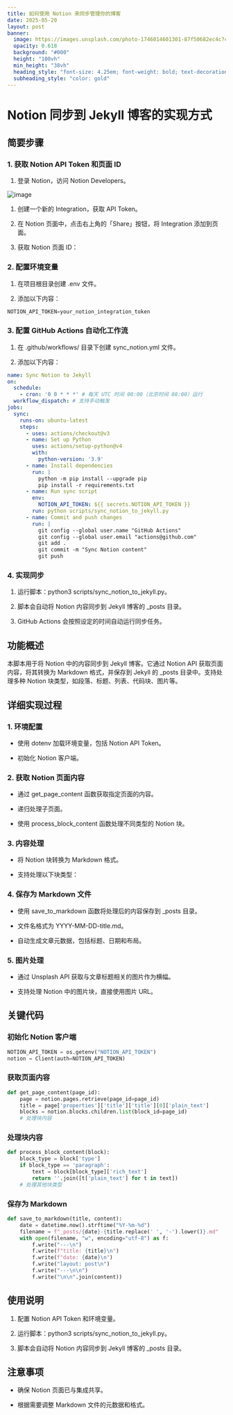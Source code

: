 ```yaml
---
title: 如何使用 Notion 来同步管理你的博客
date: 2025-05-20
layout: post
banner:
  image: https://images.unsplash.com/photo-1746014601301-87f50682ec4c?crop=entropy&cs=tinysrgb&fit=max&fm=jpg&ixid=M3w2OTIwMzJ8MHwxfHJhbmRvbXx8fHx8fHx8fDE3NDc3Mjk4MDB8&ixlib=rb-4.1.0&q=80&w=1080
  opacity: 0.618
  background: "#000"
  height: "100vh"
  min_height: "38vh"
  heading_style: "font-size: 4.25em; font-weight: bold; text-decoration: underline"
  subheading_style: "color: gold"
---
```


# Notion 同步到 Jekyll 博客的实现方式

## 简要步骤

### 1. 获取 Notion API Token 和页面 ID

1. 登录 Notion，访问 Notion Developers。

![image](https://prod-files-secure.s3.us-west-2.amazonaws.com/a7a0cc5a-89b9-4cda-8686-1fba0ca52f40/d19c1afe-dea5-4312-9333-786b0ba83054/image.png?X-Amz-Algorithm=AWS4-HMAC-SHA256&X-Amz-Content-Sha256=UNSIGNED-PAYLOAD&X-Amz-Credential=ASIAZI2LB466RO5Y6XZJ%2F20250520%2Fus-west-2%2Fs3%2Faws4_request&X-Amz-Date=20250520T082959Z&X-Amz-Expires=3600&X-Amz-Security-Token=IQoJb3JpZ2luX2VjEOf%2F%2F%2F%2F%2F%2F%2F%2F%2F%2FwEaCXVzLXdlc3QtMiJGMEQCIGnYg9MyT9dTjTueLa1CYhuE0Sh7TqpXrm%2BCJun3pr9eAiB3%2BzLLK2Kkb0lTaoMAC1IWcihto89jMPltTmXoiGXWjiqIBAig%2F%2F%2F%2F%2F%2F%2F%2F%2F%2F8BEAAaDDYzNzQyMzE4MzgwNSIM9X6ot%2Bodv0YE0rqnKtwD3OyigGo6et6j4bQ4QCrbc%2Bo5FXGnkyuSRgiNeVw92XS9A8B%2Fe5PYfrjAKn9EbB7P8tD0juIpDEhi38n8e3RVj5tC4ycrEOoERDHCXRWyjZvs37qYmt5x%2FJZ%2Bz2jO7JFrI4Q5KgfkYYXCO7Fd1dIwbDCatisyEWwt3JfDHr0%2BpslV1XwlLkaIcqWYFkQgW4ZlgpbNaVJvANHDwJI4GDIFh4c%2BeYQSAyScy2KoHsnxbVGz7eW35TkVMrGYzdfDzBO8eaassVFC30VaYcMMebKkcWhK4%2F8LHrfwdA8GelFlnB6EIMDFfxJrFIPdCzukKSBVl6lnBPHd2frHXIguQlGvA0%2B%2Bxx%2F5FcON3QTmys%2BdI2EdIql8IrF1Dz4%2FGGC2RaP4z91KwzHFsWvdDsfYCsPCVIC4ZErzS60nfDaNYGonn%2Ft1p%2BCjfcA9vtI9EE3I9%2FH7t%2F2VC7UY6UH%2B8wDlJLYTRm%2B9e0FI5ItNNjN9UG5pZKNkuyC13vX945TiaRJLZ4q6hHxTFhRKr4TQm164KRIvfrpy5eKh8EH%2FlJJguzHrxYIIbb%2BPe9CWwYAR5%2ByH3yYe0TLjQyvX2RLwSy6KTRnkin5k72HJR3MRiZOxrFWSwBCH4MQ5OBe5G7yZbfIwuMawwQY6pgEIwR12BVO5jzHDJCYFRIt1hkbQLiLVQMoOHzkft2vw5xGuO4o3UsBacMOtGIrUTcTjwBe5i3%2Bev3DtimNoM9g6k1my6mDw0IXUd0pCHJb7X4MbDMTMXoosF40c2dCk8bjkLMEHY7XO%2Bl3GAVZTk7Ams9T1L2CZcRGK6ukWeDBIpOCNlDxDZarptm0exHw0obO1R9xD5a%2F4HtFvfj72qFoNrNZTMA4y&X-Amz-Signature=1a1dda576cd57cae0aa0c8ab39fa8661df48ab94a881735a60cc9059ecd98784&X-Amz-SignedHeaders=host&x-id=GetObject)

1. 创建一个新的 Integration，获取 API Token。

1. 在 Notion 页面中，点击右上角的「Share」按钮，将 Integration 添加到页面。

1. 获取 Notion 页面 ID：


### 2. 配置环境变量

1. 在项目根目录创建 .env 文件。

1. 添加以下内容：

```javascript
NOTION_API_TOKEN=your_notion_integration_token
```

### 3. 配置 GitHub Actions 自动化工作流

1. 在 .github/workflows/ 目录下创建 sync_notion.yml 文件。

1. 添加以下内容：

```yaml
name: Sync Notion to Jekyll
on:
  schedule:
    - cron: '0 0 * * *' # 每天 UTC 时间 00:00（北京时间 08:00）运行
  workflow_dispatch: # 支持手动触发
jobs:
  sync:
    runs-on: ubuntu-latest
    steps:
      - uses: actions/checkout@v3
      - name: Set up Python
        uses: actions/setup-python@v4
        with:
          python-version: '3.9'
      - name: Install dependencies
        run: |
          python -m pip install --upgrade pip
          pip install -r requirements.txt
      - name: Run sync script
        env:
          NOTION_API_TOKEN: ${{ secrets.NOTION_API_TOKEN }}
        run: python scripts/sync_notion_to_jekyll.py
      - name: Commit and push changes
        run: |
          git config --global user.name "GitHub Actions"
          git config --global user.email "actions@github.com"
          git add .
          git commit -m "Sync Notion content"
          git push
```

### 4. 实现同步

1. 运行脚本：python3 scripts/sync_notion_to_jekyll.py。

1. 脚本会自动将 Notion 内容同步到 Jekyll 博客的 _posts 目录。

1. GitHub Actions 会按照设定的时间自动运行同步任务。

## 功能概述

本脚本用于将 Notion 中的内容同步到 Jekyll 博客。它通过 Notion API 获取页面内容，将其转换为 Markdown 格式，并保存到 Jekyll 的 _posts 目录中。支持处理多种 Notion 块类型，如段落、标题、列表、代码块、图片等。

## 详细实现过程

### 1. 环境配置

- 使用 dotenv 加载环境变量，包括 Notion API Token。

- 初始化 Notion 客户端。

### 2. 获取 Notion 页面内容

- 通过 get_page_content 函数获取指定页面的内容。

- 递归处理子页面。

- 使用 process_block_content 函数处理不同类型的 Notion 块。

### 3. 内容处理

- 将 Notion 块转换为 Markdown 格式。

- 支持处理以下块类型：


### 4. 保存为 Markdown 文件

- 使用 save_to_markdown 函数将处理后的内容保存到 _posts 目录。

- 文件名格式为 YYYY-MM-DD-title.md。

- 自动生成文章元数据，包括标题、日期和布局。

### 5. 图片处理

- 通过 Unsplash API 获取与文章标题相关的图片作为横幅。

- 支持处理 Notion 中的图片块，直接使用图片 URL。

## 关键代码

### 初始化 Notion 客户端

```python
NOTION_API_TOKEN = os.getenv("NOTION_API_TOKEN")
notion = Client(auth=NOTION_API_TOKEN)
```

### 获取页面内容

```python
def get_page_content(page_id):
    page = notion.pages.retrieve(page_id=page_id)
    title = page['properties']['title']['title'][0]['plain_text']
    blocks = notion.blocks.children.list(block_id=page_id)
    # 处理块内容
```

### 处理块内容

```python
def process_block_content(block):
    block_type = block['type']
    if block_type == 'paragraph':
        text = block[block_type]['rich_text']
        return ''.join([t['plain_text'] for t in text])
    # 处理其他块类型
```

### 保存为 Markdown

```python
def save_to_markdown(title, content):
    date = datetime.now().strftime("%Y-%m-%d")
    filename = f"_posts/{date}-{title.replace(' ', '-').lower()}.md"
    with open(filename, "w", encoding="utf-8") as f:
        f.write("---\n")
        f.write(f"title: {title}\n")
        f.write(f"date: {date}\n")
        f.write("layout: post\n")
        f.write("---\n\n")
        f.write("\n\n".join(content))
```

## 使用说明

1. 配置 Notion API Token 和环境变量。

1. 运行脚本：python3 scripts/sync_notion_to_jekyll.py。

1. 脚本会自动将 Notion 内容同步到 Jekyll 博客的 _posts 目录。

## 注意事项

- 确保 Notion 页面已与集成共享。

- 根据需要调整 Markdown 文件的元数据和格式。